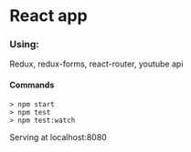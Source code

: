 # React app

### Using:
Redux, redux-forms, react-router, youtube api

#### Commands

```
> npm start
> npm test
> npm test:watch
```

Serving at localhost:8080

